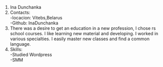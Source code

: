 1. Ina Dunchanka
2. Contacts:   
       -locacion: Vitebs,Belarus    
       -Github: InaDunchanka
 3. There was a desire to get an education in a new profession, I chose rs school courses. I like learning new material and developing. I worked in various specialties. I easily master new classes and find a common language.
 4. Skills:    
 -Studied Wordpress    
-SMM
